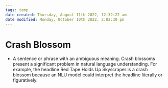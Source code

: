```yaml
---
tags: temp
date created: Thursday, August 11th 2022, 12:32:22 am
date modified: Monday, October 10th 2022, 2:02:30 pm
---
```


# Crash Blossom
- A sentence or phrase with an ambiguous meaning. Crash blossoms present a significant problem in natural language understanding. For example, the headline Red Tape Holds Up Skyscraper is a crash blossom because an NLU model could interpret the headline literally or figuratively.



